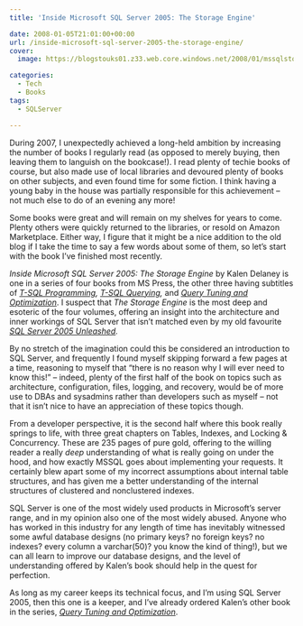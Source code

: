 ```yaml
---
title: 'Inside Microsoft SQL Server 2005: The Storage Engine'

date: 2008-01-05T21:01:00+00:00
url: /inside-microsoft-sql-server-2005-the-storage-engine/
cover: 
  image: https://blogstouks01.z33.web.core.windows.net/2008/01/mssqlstorageengine_4-1.jpg

categories:
  - Tech
  - Books
tags:
  - SQLServer

---
```

During 2007, I unexpectedly achieved a long-held ambition by increasing the number of books I regularly read (as opposed to merely buying, then leaving them to languish on the bookcase!). I read plenty of techie books of course, but also made use of local libraries and devoured plenty of books on other subjects, and even found time for some fiction. I think having a young baby in the house was partially responsible for this achievement – not much else to do of an evening any more!

Some books were great and will remain on my shelves for years to come. Plenty others were quickly returned to the libraries, or resold on Amazon Marketplace. Either way, I figure that it might be a nice addition to the old blog if I take the time to say a few words about some of them, so let’s start with the book I’ve finished most recently.

_Inside Microsoft SQL Server 2005: The Storage Engine_ by Kalen Delaney is one in a series of four books from MS Press, the other three having subtitles of _[T-SQL Programming][1], [T-SQL Querying][2],_ and _[Query Tuning and Optimization][3]_. I suspect that _The Storage Engine_ is the most deep and esoteric of the four volumes, offering an insight into the architecture and inner workings of SQL Server that isn’t matched even by my old favourite _[SQL Server 2005 Unleashed][4]._

By no stretch of the imagination could this be considered an introduction to SQL Server, and frequently I found myself skipping forward a few pages at a time, reasoning to myself that “there is no reason why I will ever need to know this!” – indeed, plenty of the first half of the book on topics such as architecture, configuration, files, logging, and recovery, would be of more use to DBAs and sysadmins rather than developers such as myself – not that it isn’t nice to have an appreciation of these topics though.

From a developer perspective, it is the second half where this book really springs to life, with three great chapters on Tables, Indexes, and Locking & Concurrency. These are 235 pages of pure gold, offering to the willing reader a really _deep_ understanding of what is really going on under the hood, and how exactly MSSQL goes about implementing your requests. It certainly blew apart some of my incorrect assumptions about internal table structures, and has given me a better understanding of the internal structures of clustered and nonclustered indexes.

SQL Server is one of the most widely used products in Microsoft’s server range, and in my opinion also one of the most widely abused. Anyone who has worked in this industry for any length of time has inevitably witnessed some awful database designs (no primary keys? no foreign keys? no indexes? every column a varchar(50)? you know the kind of thing!), but we can all learn to improve our database designs, and the level of understanding offered by Kalen’s book should help in the quest for perfection.

As long as my career keeps its technical focus, and I’m using SQL Server 2005, then this one is a keeper, and I’ve already ordered Kalen’s other book in the series, _[Query Tuning and Optimization][3]_.

 [1]: http://www.amazon.co.uk/gp/product/0735621977?ie=UTF8&tag=ianesbl-21&linkCode=as2&camp=1634&creative=6738&creativeASIN=0735621977
 [2]: http://www.amazon.co.uk/gp/product/0735623139?ie=UTF8&tag=ianesbl-21&linkCode=as2&camp=1634&creative=6738&creativeASIN=0735623139
 [3]: http://www.amazon.co.uk/gp/product/0735621969?ie=UTF8&tag=ianesbl-21&linkCode=as2&camp=1634&creative=6738&creativeASIN=0735621969
 [4]: https://blog.iannelson.uk/sql-2005-unleashed/
